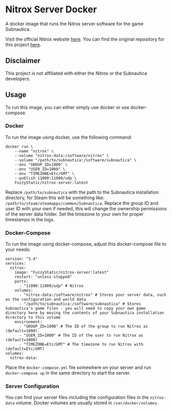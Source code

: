 # Nitrox Server Docker

A docker image that runs the Nitrox server software for the game Subnautica.

Visit the official Nitrox website [here](https://nitrox.rux.gg/download).
You can find the original repository for this project [here](https://gitlab.FuzzyStatic.com/multimedia/games/subnautica/nitrox-server-docker).

## Disclaimer

This project is not affiliated with either the Nitrox or the Subnautica developers.

## Usage

To run this image, you can either simply use docker or use docker-compose.

### Docker

To run the image using docker, use the following command:

```shell
docker run \
	--name "nitrox" \
	--volume "nitrox-data:/software/nitrox" \
	--volume "/path/to/subnautica:/software/subnautica" \
	--env "GROUP_ID=1000" \
	--env "USER_ID=1000" \
	--env "TIMEZONE=Etc/GMT" \
	--publish 11000:11000/udp \
	FuzzyStatic/nitrox-server:latest
```

Replace `/path/to/subnautica` with the path to the Subnautica installation directory, for Steam this will be something like: `/path/to/steam/steamapps/common/Subnautica`.
Replace the group ID and user ID with your own if needed, this will change the ownership permissions of the server data folder.
Set the timezone to your own for proper timestamps in the logs.

### Docker-Compose

To run the image using docker-compose, adjust this docker-compose file to your needs:

```docker
version: "3.4"
services:
  nitrox:
    image: "FuzzyStatic/nitrox-server:latest"
    restart: "unless-stopped"
    ports:
      - "11000:11000/udp" # Nitrox
    volumes:
      - "nitrox-data:/software/nitrox" # Stores your server data, such as the configuration and world data
      - "/path/to/subnautica:/software/subnautica" # Stores Subnautica's game files - you will need to copy your own game directory here by moving the contents of your Subnautica installation directory to this volume
    environment:
      - "GROUP_ID=1000" # The ID of the group to run Nitrox as (default=1000)
      - "USER_ID=1000" # The ID of the user to run Nitrox as (default=1000)
      - "TIMEZONE=Etc/GMT" # The timezone to run Nitrox with (default=Etc/GMT)
volumes:
  nitrox-data: 
```

Place the `docker-compose.yml` file somewhere on your server and run `docker-compose up` in the same directory to start the server.

### Server Configuration

You can find your server files including the configuration files in the `nitrox-data` volume.
Docker volumes are usually stored in `/var/docker/volumes`.
